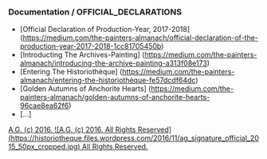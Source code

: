 ### Documentation / OFFICIAL_DECLARATIONS
* [Official Declaration of Production-Year, 2017-2018] (https://medium.com/the-painters-almanach/official-declaration-of-the-production-year-2017-2018-1cc81705450b)
* [Introducting The Archives-Painting] (https://medium.com/the-painters-almanach/introducing-the-archive-painting-a313f08e173)
* [Entering The Historiothèque] (https://medium.com/the-painters-almanach/entering-the-historiothèque-fe57dcdf64dc)
* [Golden Autumns of Anchorite Hearts] (https://medium.com/the-painters-almanach/golden-autumns-of-anchorite-hearts-96cae8ea62f6)
* [...]

[A.G. (c) 2016. ![A.G. (c) 2016. All Rights Reserved]
(https://historiotheque.files.wordpress.com/2016/11/ag_signature_official_2015_50px_cropped.jpg) All Rights Reserved.](http://alexgagnon.com)
